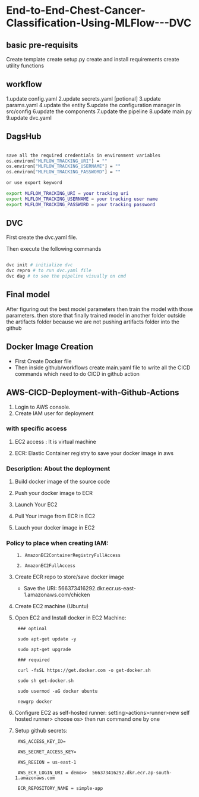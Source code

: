 # End-to-End-Chest-Cancer-Classification-Using-MLFlow---DVC

## basic pre-requisits
Create template
create setup.py
create and install requirements
create utility functions

## workflow
1.update config.yaml
2.update secrets.yaml [potional]
3.update params.yaml
4.update the entity
5.update the configuration manager in src/config
6.update the components
7.update the pipeline
8.update main.py
9.update dvc.yaml

## DagsHub

```bash

save all the required credentials in environment variables
os.environ["MLFLOW_TRACKING_URI"] = ""
os.environ["MLFLOW_TRACKING_USERNAME"] = ""
os.environ["MLFLOW_TRACKING_PASSWORD"] = ""

or use export keyword

export MLFLOW_TRACKING_URI = your tracking uri
export MLFLOW_TRACKING_USERNAME = your tracking user name
export MLFLOW_TRACKING_PASSWORD = your tracking password

```

## DVC

First create the dvc.yaml file.

Then execute the following commands

```bash

dvc init # initialize dvc
dvc repro # to run dvc.yaml file
dvc dag # to see the pipeline visually on cmd

```

## Final model
After figuring out the best model parameters then train the model with those parameters.
then store that finally trained model in another folder outside the artifacts folder because we are not pushing artifacts folder into the github

## Docker Image Creation

 - First Create Docker file
 - Then inside github/workflows create main.yaml file to write all the CICD commands which need to do CICD in github action

## AWS-CICD-Deployment-with-Github-Actions
1. Login to AWS console.
2. Create IAM user for deployment

### with specific access

1. EC2 access : It is virtual machine

2. ECR: Elastic Container registry to save your docker image in aws


### Description: About the deployment

1. Build docker image of the source code

2. Push your docker image to ECR

3. Launch Your EC2 

4. Pull Your image from ECR in EC2

5. Lauch your docker image in EC2

### Policy to place when creating IAM:

        1. AmazonEC2ContainerRegistryFullAccess

        2. AmazonEC2FullAccess

3. Create ECR repo to store/save docker image
    - Save the URI: 566373416292.dkr.ecr.us-east-1.amazonaws.com/chicken
4. Create EC2 machine (Ubuntu)
5. Open EC2 and Install docker in EC2 Machine:

        ### optinal

        sudo apt-get update -y

        sudo apt-get upgrade

        ### required

        curl -fsSL https://get.docker.com -o get-docker.sh

        sudo sh get-docker.sh

        sudo usermod -aG docker ubuntu

        newgrp docker

6. Configure EC2 as self-hosted runner:
setting>actions>runner>new self hosted runner> choose os> then run command one by one

7. Setup github secrets:

        AWS_ACCESS_KEY_ID=

        AWS_SECRET_ACCESS_KEY=

        AWS_REGION = us-east-1

        AWS_ECR_LOGIN_URI = demo>>  566373416292.dkr.ecr.ap-south-1.amazonaws.com

        ECR_REPOSITORY_NAME = simple-app